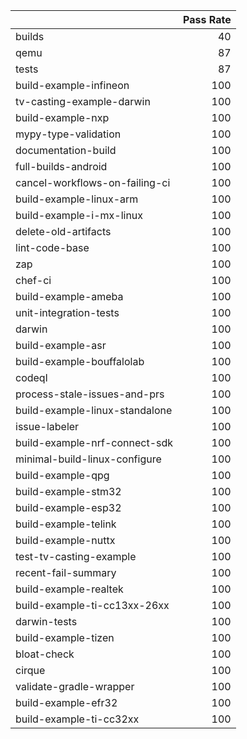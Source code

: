 |                                |   Pass Rate |
|:-------------------------------|------------:|
| builds                         |          40 |
| qemu                           |          87 |
| tests                          |          87 |
| build-example-infineon         |         100 |
| tv-casting-example-darwin      |         100 |
| build-example-nxp              |         100 |
| mypy-type-validation           |         100 |
| documentation-build            |         100 |
| full-builds-android            |         100 |
| cancel-workflows-on-failing-ci |         100 |
| build-example-linux-arm        |         100 |
| build-example-i-mx-linux       |         100 |
| delete-old-artifacts           |         100 |
| lint-code-base                 |         100 |
| zap                            |         100 |
| chef-ci                        |         100 |
| build-example-ameba            |         100 |
| unit-integration-tests         |         100 |
| darwin                         |         100 |
| build-example-asr              |         100 |
| build-example-bouffalolab      |         100 |
| codeql                         |         100 |
| process-stale-issues-and-prs   |         100 |
| build-example-linux-standalone |         100 |
| issue-labeler                  |         100 |
| build-example-nrf-connect-sdk  |         100 |
| minimal-build-linux-configure  |         100 |
| build-example-qpg              |         100 |
| build-example-stm32            |         100 |
| build-example-esp32            |         100 |
| build-example-telink           |         100 |
| build-example-nuttx            |         100 |
| test-tv-casting-example        |         100 |
| recent-fail-summary            |         100 |
| build-example-realtek          |         100 |
| build-example-ti-cc13xx-26xx   |         100 |
| darwin-tests                   |         100 |
| build-example-tizen            |         100 |
| bloat-check                    |         100 |
| cirque                         |         100 |
| validate-gradle-wrapper        |         100 |
| build-example-efr32            |         100 |
| build-example-ti-cc32xx        |         100 |